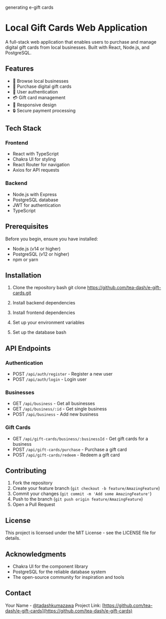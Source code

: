 generating e-gift cards 


# Local Gift Cards Web Application

A full-stack web application that enables users to purchase and manage digital gift cards from local businesses. Built with React, Node.js, and PostgreSQL.

## Features

- 🏪 Browse local businesses
- 🎁 Purchase digital gift cards
- 👤 User authentication
- 💳 Gift card management
- 📱 Responsive design
- 🔒 Secure payment processing

## Tech Stack

### Frontend
- React with TypeScript
- Chakra UI for styling
- React Router for navigation
- Axios for API requests

### Backend
- Node.js with Express
- PostgreSQL database
- JWT for authentication
- TypeScript

## Prerequisites

Before you begin, ensure you have installed:
- Node.js (v14 or higher)
- PostgreSQL (v12 or higher)
- npm or yarn

## Installation

1. Clone the repository
bash
git clone https://github.com/tea-dash/e-gift-cards.git

2. Install backend dependencies

3. Install frontend dependencies

4. Set up your environment variables

5. Set up the database
bash

## API Endpoints

### Authentication
- POST `/api/auth/register` - Register a new user
- POST `/api/auth/login` - Login user

### Businesses
- GET `/api/business` - Get all businesses
- GET `/api/business/:id` - Get single business
- POST `/api/business` - Add new business

### Gift Cards
- GET `/api/gift-cards/business/:businessId` - Get gift cards for a business
- POST `/api/gift-cards/purchase` - Purchase a gift card
- POST `/api/gift-cards/redeem` - Redeem a gift card

## Contributing

1. Fork the repository
2. Create your feature branch (`git checkout -b feature/AmazingFeature`)
3. Commit your changes (`git commit -m 'Add some AmazingFeature'`)
4. Push to the branch (`git push origin feature/AmazingFeature`)
5. Open a Pull Request

## License

This project is licensed under the MIT License - see the LICENSE file for details.

## Acknowledgments

- Chakra UI for the component library
- PostgreSQL for the reliable database system
- The open-source community for inspiration and tools

## Contact

Your Name - [@tadashkumazawa](https://x.com/tadashikumazawa)
Project Link: [https://github.com/tea-dash/e-gift-cards](https://github.com/tea-dash/e-gift-cards)

